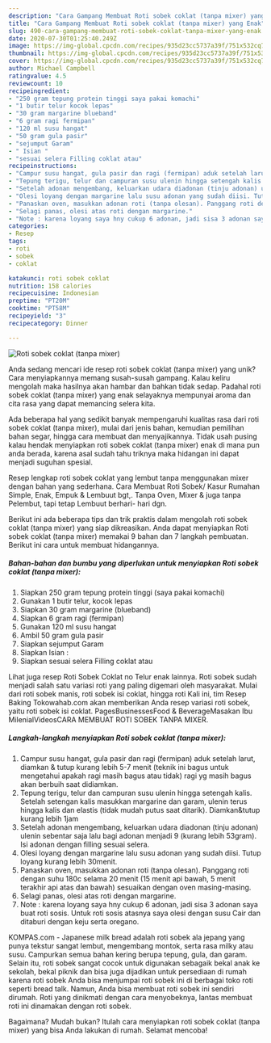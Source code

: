 ```yaml
---
description: "Cara Gampang Membuat Roti sobek coklat (tanpa mixer) yang Enak"
title: "Cara Gampang Membuat Roti sobek coklat (tanpa mixer) yang Enak"
slug: 490-cara-gampang-membuat-roti-sobek-coklat-tanpa-mixer-yang-enak
date: 2020-07-30T01:25:40.249Z
image: https://img-global.cpcdn.com/recipes/935d23cc5737a39f/751x532cq70/roti-sobek-coklat-tanpa-mixer-foto-resep-utama.jpg
thumbnail: https://img-global.cpcdn.com/recipes/935d23cc5737a39f/751x532cq70/roti-sobek-coklat-tanpa-mixer-foto-resep-utama.jpg
cover: https://img-global.cpcdn.com/recipes/935d23cc5737a39f/751x532cq70/roti-sobek-coklat-tanpa-mixer-foto-resep-utama.jpg
author: Michael Campbell
ratingvalue: 4.5
reviewcount: 10
recipeingredient:
- "250 gram tepung protein tinggi saya pakai komachi"
- "1 butir telur kocok lepas"
- "30 gram margarine blueband"
- "6 gram ragi fermipan"
- "120 ml susu hangat"
- "50 gram gula pasir"
- "sejumput Garam"
- " Isian "
- "sesuai selera Filling coklat atau"
recipeinstructions:
- "Campur susu hangat, gula pasir dan ragi (fermipan) aduk setelah larut, diamkan &amp; tutup kurang lebih 5-7 menit (teknik ini bagus untuk mengetahui apakah ragi masih bagus atau tidak) ragi yg masih bagus akan berbuih saat didiamkan."
- "Tepung terigu, telur dan campuran susu ulenin hingga setengah kalis. Setelah setengan kalis masukkan margarine dan garam, ulenin terus hingga kalis dan elastis (tidak mudah putus saat ditarik). Diamkan&amp;tutup kurang lebih 1jam"
- "Setelah adonan mengembang, keluarkan udara diadonan (tinju adonan) ulenin sebentar saja lalu bagi adonan menjadi 9 (kurang lebih 53gram). Isi adonan dengan filling sesuai selera."
- "Olesi loyang dengan margarine lalu susu adonan yang sudah diisi. Tutup loyang kurang lebih 30menit."
- "Panaskan oven, masukkan adonan roti (tanpa olesan). Panggang roti dengan suhu 180c selama 20 menit (15 menit api bawah, 5 menit terakhir api atas dan bawah) sesuaikan dengan oven masing-masing."
- "Selagi panas, olesi atas roti dengan margarine."
- "Note : karena loyang saya hny cukup 6 adonan, jadi sisa 3 adonan saya buat roti sosis. Untuk roti sosis atasnya saya olesi dengan susu Cair dan ditaburi dengan keju serta oregano."
categories:
- Resep
tags:
- roti
- sobek
- coklat

katakunci: roti sobek coklat 
nutrition: 158 calories
recipecuisine: Indonesian
preptime: "PT20M"
cooktime: "PT58M"
recipeyield: "3"
recipecategory: Dinner

---
```



![Roti sobek coklat (tanpa mixer)](https://img-global.cpcdn.com/recipes/935d23cc5737a39f/751x532cq70/roti-sobek-coklat-tanpa-mixer-foto-resep-utama.jpg)

Anda sedang mencari ide resep roti sobek coklat (tanpa mixer) yang unik? Cara menyiapkannya memang susah-susah gampang. Kalau keliru mengolah maka hasilnya akan hambar dan bahkan tidak sedap. Padahal roti sobek coklat (tanpa mixer) yang enak selayaknya mempunyai aroma dan cita rasa yang dapat memancing selera kita.

Ada beberapa hal yang sedikit banyak mempengaruhi kualitas rasa dari roti sobek coklat (tanpa mixer), mulai dari jenis bahan, kemudian pemilihan bahan segar, hingga cara membuat dan menyajikannya. Tidak usah pusing kalau hendak menyiapkan roti sobek coklat (tanpa mixer) enak di mana pun anda berada, karena asal sudah tahu triknya maka hidangan ini dapat menjadi suguhan spesial.

Resep lengkap roti sobek coklat yang lembut tanpa menggunakan mixer dengan bahan yang sederhana. Cara Membuat Roti Sobek/ Kasur Rumahan Simple, Enak, Empuk &amp; Lembuut bgt,. Tanpa Oven, Mixer &amp; juga tanpa Pelembut, tapi tetap Lembuut berhari- hari dgn.


Berikut ini ada beberapa tips dan trik praktis dalam mengolah roti sobek coklat (tanpa mixer) yang siap dikreasikan. Anda dapat menyiapkan Roti sobek coklat (tanpa mixer) memakai 9 bahan dan 7 langkah pembuatan. Berikut ini cara untuk membuat hidangannya.

<!--inarticleads1-->

##### Bahan-bahan dan bumbu yang diperlukan untuk menyiapkan Roti sobek coklat (tanpa mixer):

1. Siapkan 250 gram tepung protein tinggi (saya pakai komachi)
1. Gunakan 1 butir telur, kocok lepas
1. Siapkan 30 gram margarine (blueband)
1. Siapkan 6 gram ragi (fermipan)
1. Gunakan 120 ml susu hangat
1. Ambil 50 gram gula pasir
1. Siapkan sejumput Garam
1. Siapkan  Isian :
1. Siapkan sesuai selera Filling coklat atau


Lihat juga resep Roti Sobek Coklat no Telur enak lainnya. Roti sobek sudah menjadi salah satu variasi roti yang paling digemari oleh masyarakat. Mulai dari roti sobek manis, roti sobek isi coklat, hingga roti Kali ini, tim Resep Baking Tokowahab.com akan memberikan Anda resep variasi roti sobek, yaitu roti sobek isi coklat. PagesBusinessesFood &amp; BeverageMasakan Ibu MilenialVideosCARA MEMBUAT ROTI SOBEK TANPA MIXER. 

<!--inarticleads2-->

##### Langkah-langkah menyiapkan Roti sobek coklat (tanpa mixer):

1. Campur susu hangat, gula pasir dan ragi (fermipan) aduk setelah larut, diamkan &amp; tutup kurang lebih 5-7 menit (teknik ini bagus untuk mengetahui apakah ragi masih bagus atau tidak) ragi yg masih bagus akan berbuih saat didiamkan.
1. Tepung terigu, telur dan campuran susu ulenin hingga setengah kalis. Setelah setengan kalis masukkan margarine dan garam, ulenin terus hingga kalis dan elastis (tidak mudah putus saat ditarik). Diamkan&amp;tutup kurang lebih 1jam
1. Setelah adonan mengembang, keluarkan udara diadonan (tinju adonan) ulenin sebentar saja lalu bagi adonan menjadi 9 (kurang lebih 53gram). Isi adonan dengan filling sesuai selera.
1. Olesi loyang dengan margarine lalu susu adonan yang sudah diisi. Tutup loyang kurang lebih 30menit.
1. Panaskan oven, masukkan adonan roti (tanpa olesan). Panggang roti dengan suhu 180c selama 20 menit (15 menit api bawah, 5 menit terakhir api atas dan bawah) sesuaikan dengan oven masing-masing.
1. Selagi panas, olesi atas roti dengan margarine.
1. Note : karena loyang saya hny cukup 6 adonan, jadi sisa 3 adonan saya buat roti sosis. Untuk roti sosis atasnya saya olesi dengan susu Cair dan ditaburi dengan keju serta oregano.


KOMPAS.com - Japanese milk bread adalah roti sobek ala jepang yang punya tekstur sangat lembut, mengembang montok, serta rasa milky atau susu. Campurkan semua bahan kering berupa tepung, gula, dan garam. Selain itu, roti sobek sangat cocok untuk digunakan sebagaik bekal anak ke sekolah, bekal piknik dan bisa juga dijadikan untuk persediaan di rumah karena roti sobek Anda bisa menjumpai roti sobek ini di berbagai toko roti seperti bread talk. Namun, Anda bisa membuat roti sobek ini sendiri dirumah. Roti yang dinikmati dengan cara menyobeknya, lantas membuat roti ini dinamakan dengan roti sobek. 

Bagaimana? Mudah bukan? Itulah cara menyiapkan roti sobek coklat (tanpa mixer) yang bisa Anda lakukan di rumah. Selamat mencoba!
